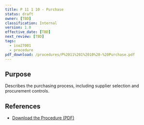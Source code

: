 ```yaml
---
title: P 11 1 10 - Purchase
status: draft
owner: [TBD]
classification: Internal
version: 1.0
effective_date: [TBD]
next_review: [TBD]
tags:
  - iso27001
  - procedure
pdf_download: /procedures/P%2011%201%2010%20-%20Purchase.pdf
---
```


## Purpose
Describes the purchasing process, including supplier selection and procurement controls.

## References
- [Download the Procedure (PDF)](/procedures/P%2011%201%2010%20-%20Purchase.pdf)
